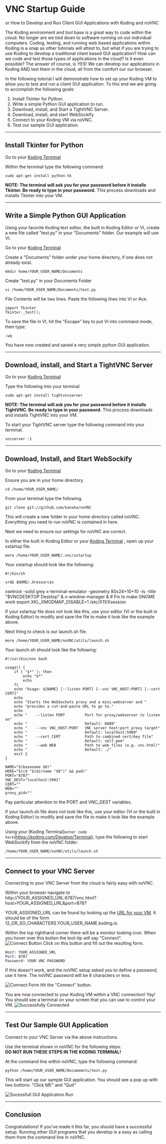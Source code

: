 VNC Startup Guide
====================================================================

or How to Develop and Run Client GUI Applications with Koding and noVNC

The Koding environment and tool base is a great way to code within the cloud.  No longer are we tied down to software running on our individual computers.  Coding, testing, and running web based applications within Koding is a snap as other tutorials will attest to, but what if you are trying to use Koding to develop a traditional client based GUI application?  How can we code and test those types of applications in the cloud?  Is it even possible? The answer of course, is YES!  We can develop our applications in Koding AND test them in the cloud, all from the comfort our our browser.  

In the following tutorial I will demonstrate how to set up your Koding VM to allow you to test and run a client GUI application.  To this end we are going to accomplish the following goals:

 1. Install Tkinter for Python.
 2. Write a simple Python GUI application to run.
 3. Download, install, and Start a TightVNC Server.
 4. Download, install, and start WebSockify.
 5. Connect to your Koding VM via noVNC.
 6. Test our sample GUI application.

----------

Install Tkinter for Python
--------------------------
Go to your [Koding Terminal](https://koding.com/Develop/Terminal) 

Within the terminal type the following command:

    sudo apt-get install python-tk

**NOTE: The terminal will ask you for your password before it installs Tkinter.  Be ready to type in your password.**
This process downloads and installs Tkinter into your VM.

----------

Write a Simple Python GUI Application
-------------------------------------

Using your favorite Koding text editor, the built in Koding Editor or VI, create a new file called "test.py" in your "Documents" folder. Our example will use VI.

Go to your [Koding Terminal](https://koding.com/Develop/Terminal) 

Create a "Documents" folder under your home directory, if one does not already exist.

    mkdir home/YOUR_USER_NAME/Documents

Create "test.py" in your Documents Folder

    vi /home/YOUR_USER_NAME/Documents/test.py
		
File Contents will be two lines.  Paste the following lines into VI or Ace.

    import Tkinter
    Tkinter._test();

To save the file in VI, hit the "Escape" key to put VI into command mode, then type:

    :wq

You have now created and saved a very simple python GUI application.

----------

Download, install, and Start a TightVNC Server
----------------------------------------------
Go to your [Koding Terminal](https://koding.com/Develop/Terminal) 

Type the following into your terminal

    sudo apt-get install tightvncserver
**NOTE: The terminal will ask you for your password before it installs TightVNC.  Be ready to type in your password.**
This process downloads and installs TightVNC into your VM.
		
To start your TightVNC server type the following command into your terminal.		

    vncserver :1

----------

Download, Install, and Start WebSockify
---------------------------------------
Go to your [Koding Terminal](https://koding.com/Develop/Terminal) 
			
Ensure you are in your home directory.

    cd /home/YOUR_USER_NAME/

From your terminal type the following.

    git clone git://github.com/kanaka/noVNC
This will create a new folder in your home directory called noVNC.  Everything you need to run noVNC is contained in here.
			
Next we need to ensure our settings for noVNC are correct.  

In either the built in Koding Editor or your [Koding Terminal](https://koding.com/Develop/Terminal) , open up your xstartup file.			

    more /home/YOUR_USER_NAME/.vnc/xstartup			

Your xstartup should look like the following:			

    #!/bin/sh
        
    xrdb $HOME/.Xresources
xsetroot -solid grey
x-terminal-emulator -geometry 80x24+10+10 -ls -title "$VNCDESKTOP Desktop" &
    x-window-manager &
    # Fix to make GNOME work
    export XKL_XMODMAP_DISABLE=1
    /etc/X11/Xsession

If your xstartup file does not look like this, use your editor (VI or the built in Koding Editor) to modify and save the file to make it look like the example above.

Next thing to check is our launch.sh file.

    more /home/YOUR_USER_NAME/noVNC/utils/launch.sh

Your launch.sh should look like the following:

    #!/usr/bin/env bash
     
    usage() {
        if [ "$*" ]; then
            echo "$*"
            echo
        fi
        echo "Usage: ${NAME} [--listen PORT] [--vnc VNC_HOST:PORT] [--cert CERT]"
        echo
        echo "Starts the WebSockets proxy and a mini-webserver and "
        echo "provides a cut-and-paste URL to go to."
        echo
        echo "    --listen PORT         Port for proxy/webserver to listen on"
        echo "                          Default: 6080"
        echo "    --vnc VNC_HOST:PORT   VNC server host:port proxy target"
        echo "                          Default: localhost:5900"
        echo "    --cert CERT           Path to combined cert/key file"
        echo "                          Default: self.pem"
        echo "    --web WEB             Path to web files (e.g. vnc.html)"
        echo "                          Default: ./"
        exit 2
    }
     
    NAME="$(basename $0)"
    HERE="$(cd "$(dirname "$0")" && pwd)"
    PORT="8787"
    VNC_DEST="localhost:5901"
    CERT=""
    WEB=""
    proxy_pid=""

Pay particular attention to the PORT and VNC_DEST variables.

If your launch.sh file does not look like this, use your editor (VI or the built in Koding Editor) to modify and save the file to make it look like the example above.

Using your [Koding Terminal]`enter code here`(https://koding.com/Develop/Terminal), type the following to start WebSockify from the noVNC folder: 

    /home/YOUR_USER_NAME/noVNC/utils/launch.sh 

----------

Connect to your VNC Server
--------------------------
Connecting to your VNC Server from the cloud is fairly easy with noVNC.  

Within your browser navigate to http://YOUR_ASSIGNED_URL:8787/vnc.html?host=YOUR_ASSIGNED_URL&port=8787

YOUR_ASSIGNED_URL can be found by looking up the [URL for your VM](http://learn.koding.com/faq/vm-hostname/).  It should be of the form 12_OR_SO_CHARACTERS.YOUR_USER_NAME.koding.io
		
Within the top righthand corner there will be a monitor looking icon.  When you hover over this button the tool-tip will say "Connect".  
![Connect Button][1]
Click on this button and fill out the resulting form.

    Host: YOUR_ASSIGNED_URL
    Port: 8787
    Password: YOUR VNC PASSWORD

If this doesn't work, and the noVNC setup asked you to define a password, use it here.  The noVNC password will be 8 characters or less.

![Connect Form][2]
Hit the "Connect" button.
		
You are now connected to your Koding VM within a VNC connection! Yay!  You should see a terminal on your screen that you can use to control your VM.
![Successfully Connected][3]

----------


Test Our Sample GUI Application
-------------------------------
Connect to your VNC Server via the above instructions.  

Use the terminal shown in noVNC for the following steps.  
**DO NOT RUN THESE STEPS IN THE KODING TERMINAL!**
		
At the command line within noVNC, type the following command:

    python /home/YOUR_USER_NAME/Documemnts/test.py
This will start up our sample GUI application. You should see a pop up with two buttons: "Click ME" and "Quit"

![Sucessfull GUI Application Run][4]


----------

Conclusion
----------
Congratulations!  If you've made it this far, you should have a successful setup.  Running other GUI programs that you develop is a easy as calling them from the command line in noVNC. 



  [1]: http://i.imgur.com/O8Duk7k.png
  [2]: http://i.imgur.com/55OmVP9.png
  [3]: http://i.imgur.com/tTxlmK0.png
  [4]: http://i.imgur.com/DfE3ZJk.png
